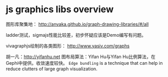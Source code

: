 # js graphics libs overview


图形库聚集地：
<http://anvaka.github.io/graph-drawing-libraries/#/all>

ladder测试，sigmajs性能比较差，初步怀疑应该是Demo编写有问题。

vivagraphjs绘制的各类图形：
<http://www.yasiv.com/graphs>


胡一凡：<http://yifanhu.net>
图布局算法：Yifan Hu与Yifan Hu比例算法，在Gephi中提供。收敛速度较快。
`Edge bundling` is a technique that can help in reduce clutters of large graph visualization.




